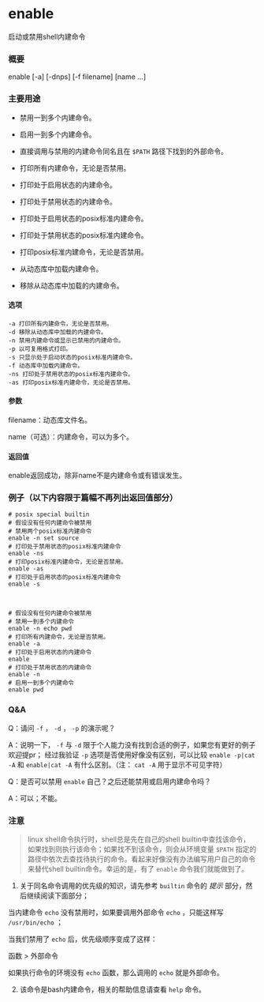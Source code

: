 #  enable

启动或禁用shell内建命令

###  概要

enable [-a] [-dnps] [-f filename] [name ...]

###  主要用途

  * 禁用一到多个内建命令。 

  * 启用一到多个内建命令。 

  * 直接调用与禁用的内建命令同名且在 ` $PATH ` 路径下找到的外部命令。 

  * 打印所有内建命令，无论是否禁用。 

  * 打印处于启用状态的内建命令。 

  * 打印处于禁用状态的内建命令。 

  * 打印处于启用状态的posix标准内建命令。 

  * 打印处于禁用状态的posix标准内建命令。 

  * 打印posix标准内建命令，无论是否禁用。 

  * 从动态库中加载内建命令。 

  * 移除从动态库中加载的内建命令。 

####  选项

    
    
    -a 打印所有内建命令，无论是否禁用。
    -d 移除从动态库中加载的内建命令。
    -n 禁用内建命令或显示已禁用的内建命令。
    -p 以可复用格式打印。
    -s 只显示处于启动状态的posix标准内建命令。
    -f 动态库中加载内建命令。
    -ns 打印处于禁用状态的posix标准内建命令。
    -as 打印posix标准内建命令，无论是否禁用。
    

####  参数

filename：动态库文件名。

name（可选）：内建命令，可以为多个。

####  返回值

enable返回成功，除非name不是内建命令或有错误发生。

###  例子（以下内容限于篇幅不再列出返回值部分）

    
    
    # posix special builtin
    # 假设没有任何内建命令被禁用
    # 禁用两个posix标准内建命令
    enable -n set source
    # 打印处于禁用状态的posix标准内建命令
    enable -ns
    # 打印posix标准内建命令，无论是否禁用。
    enable -as
    # 打印处于启用状态的posix标准内建命令
    enable -s
    
    
    
    # 假设没有任何内建命令被禁用
    # 禁用一到多个内建命令
    enable -n echo pwd
    # 打印所有内建命令，无论是否禁用。
    enable -a
    # 打印处于启用状态的内建命令
    enable
    # 打印处于禁用状态的内建命令
    enable -n
    # 启用一到多个内建命令
    enable pwd
    

###  Q&A

Q：请问 ` -f ` ， ` -d ` ， ` -p ` 的演示呢？

A：说明一下， ` -f ` 与 ` -d ` 限于个人能力没有找到合适的例子，如果您有更好的例子欢迎提pr； 经过我验证 ` -p `
选项是否使用好像没有区别，可以比较 ` enable -p|cat -A ` 和 ` enable|cat -A ` 有什么区别。（注： ` cat -A
` 用于显示不可见字符）

Q：是否可以禁用 ` enable ` 自己？之后还能禁用或启用内建命令吗？

A：可以；不能。

###  注意

> linux shell命令执行时，shell总是先在自己的shell builtin中查找该命令，如果找到则执行该命令；如果找不到该命令，则会从环境变量
> ` $PATH ` 指定的路径中依次去查找待执行的命令。看起来好像没有办法编写用户自己的命令来替代shell builtin命令。幸运的是，有了 `
> enable ` 命令我们就能做到了。

  1. 关于同名命令调用的优先级的知识，请先参考 ` builtin ` 命令的 _提示_ 部分，然后继续阅读下面部分； 

当内建命令 ` echo ` 没有禁用时，如果要调用外部命令 ` echo ` ，只能这样写 ` /usr/bin/echo ` ；

当我们禁用了 ` echo ` 后，优先级顺序变成了这样：

函数 > 外部命令

如果执行命令的环境没有 ` echo ` 函数，那么调用的 ` echo ` 就是外部命令。

  2. 该命令是bash内建命令，相关的帮助信息请查看 ` help ` 命令。 

